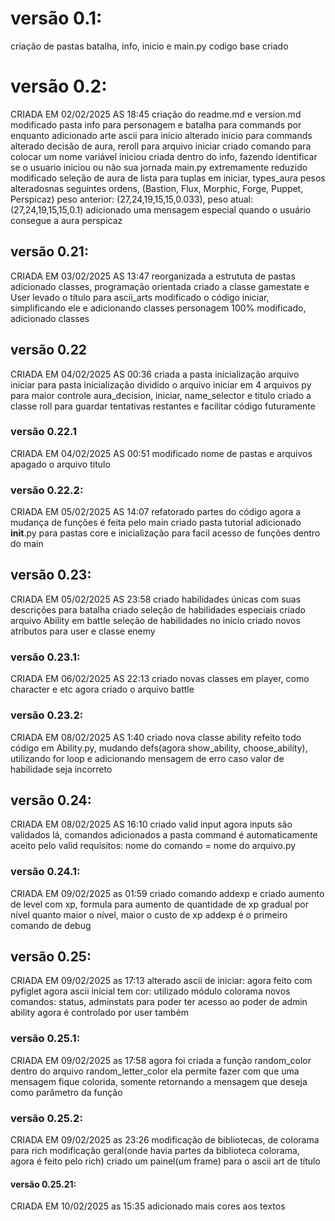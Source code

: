 # versão 0.1:
criação de pastas batalha, info, inicio e main.py
codigo base criado
# versão 0.2:
CRIADA EM 02/02/2025 AS 18:45
criação do readme.md e version.md
modificado pasta info para personagem e batalha para commands por enquanto
adicionado arte ascii para inicio
alterado inicio para commands
alterado decisão de aura, reroll para arquivo iniciar
criado comando para colocar um nome
variável iniciou criada dentro do info, fazendo identificar se o usuario iniciou ou não sua jornada
main.py extremamente reduzido
modificado seleção de aura de lista para tuplas em iniciar, types_aura
pesos alteradosnas seguintes ordens, (Bastion, Flux, Morphic, Forge, Puppet, Perspicaz)
peso anterior: (27,24,19,15,15,0.033), peso atual: (27,24,19,15,15,0.1)
adicionado uma mensagem especial quando o usuário consegue a aura perspicaz
## versão 0.21:
CRIADA EM 03/02/2025 AS 13:47
reorganizada a estrututa de pastas
adicionado classes, programação orientada
criado a classe gamestate e User
levado o título para ascii_arts
modificado o código iniciar, simplificando ele e adicionando classes
personagem 100% modificado, adicionado classes
## versão 0.22
CRIADA EM 04/02/2025 AS 00:36
criada a pasta inicialização
arquivo iniciar para pasta inicialização
dividido o arquivo iniciar em 4 arquivos py para maior controle
aura_decision, iniciar, name_selector e titulo
criado a classe roll para guardar tentativas restantes e facilitar código futuramente
### versão 0.22.1
CRIADA EM 04/02/2025 AS 00:51
modificado nome de pastas e arquivos
apagado o arquivo titulo
### versão 0.22.2:
CRIADA EM 05/02/2025 AS 14:07
refatorado partes do código
agora a mudança de funções é feita pelo main
criado pasta tutorial
adicionado __init__.py para pastas core e inicialização para facil acesso de funções dentro do main
## versão 0.23:
CRIADA EM 05/02/2025 AS 23:58
criado habilidades únicas com suas descrições para batalha
criado seleção de habilidades especiais
criado arquivo Ability em battle
seleção de habilidades no inicio
criado novos atributos para user e classe enemy
### versão 0.23.1:
CRIADA EM 06/02/2025 AS 22:13
criado novas classes em player, como character e etc
agora criado o arquivo battle
### versão 0.23.2:
CRIADA EM 08/02/2025 AS 1:40
criado nova classe ability
refeito todo código em Ability.py, mudando defs(agora show_ability, choose_ability), utilizando for loop e adicionando mensagem de erro caso valor de habilidade seja incorreto
## versão 0.24:
CRIADA EM 08/02/2025 AS 16:10
criado valid input
agora inputs são validados lá, comandos adicionados a pasta command é automaticamente aceito pelo valid
requisitos: nome do comando = nome do arquivo.py
### versão 0.24.1:
CRIADA EM 09/02/2025 as 01:59
criado comando addexp e criado aumento de level com xp, formula para aumento de quantidade de xp gradual por nível
quanto maior o nível, maior o custo de xp
addexp é o primeiro comando de debug
## versão 0.25:
CRIADA EM 09/02/2025 as 17:13
alterado ascii de iniciar: agora feito com pyfiglet
agora ascii inicial tem cor: utilizado módulo colorama
novos comandos: status, adminstats para poder ter acesso ao poder de admin
ability agora é controlado por user também
### versão 0.25.1:
CRIADA EM 09/02/2025 as 17:58
agora foi criada a função random_color dentro do arquivo random_letter_color
ela permite fazer com que uma mensagem fique colorida, somente retornando a mensagem que deseja como parâmetro da função
### versão 0.25.2:
CRIADA EM 09/02/2025 as 23:26
modificação de bibliotecas, de colorama para rich
modificação geral(onde havia partes da biblioteca colorama, agora é feito pelo rich)
criado um painel(um frame) para o ascii art de título
#### versão 0.25.21:
CRIADA EM 10/02/2025 as 15:35
adicionado mais cores aos textos